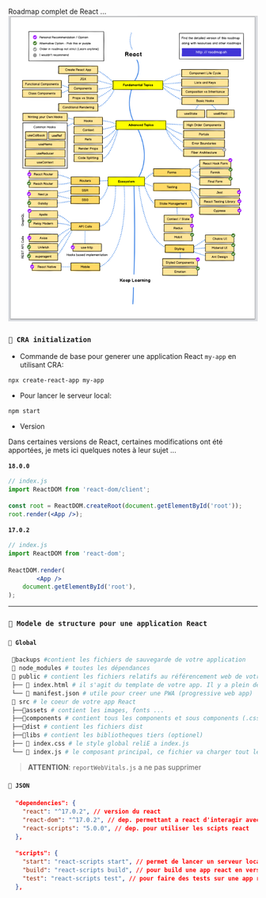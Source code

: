 <!-- TODO: verified -->

Roadmap complet de React ... <br> <img src="https://github.com/RajaRakoto/github-docs/blob/master/react-app/react-roadmap.png?raw=true" width=700>

### `🔵 CRA initialization`

- Commande de base pour generer une application React `my-app` en utilisant CRA:

```bash
npx create-react-app my-app
```

- Pour lancer le serveur local:

```bash
npm start
```

- Version

Dans certaines versions de React, certaines modifications ont été apportées, je mets ici quelques notes à leur sujet ...

**`18.0.0`**

```jsx
// index.js
import ReactDOM from 'react-dom/client';

const root = ReactDOM.createRoot(document.getElementById('root'));
root.render(<App />);
```

**`17.0.2`**

```jsx
// index.js
import ReactDOM from 'react-dom';

ReactDOM.render(
		<App />
	document.getElementById('root'),
);
```

<hr>

<!-- TODO: verified -->

### `🔵 Modele de structure pour une application React`

#### `📌 Global`

```bash
 📂backups #contient les fichiers de sauvegarde de votre application
 📂 node_modules # toutes les dépendances
 📂 public # contient les fichiers relatifs au référencement web de votre page
 ├── 📄 index.html # il s'agit du template de votre app. Il y a plein de lignes de code, mais vous remarquez <div id="root"></div> comme 'entry point' des composants React
 └── 📄 manifest.json # utile pour creer une PWA (progressive web app)
 📂 src # le coeur de votre app React
 ├──📂assets # contient les images, fonts ...
 ├──📂components # contient tous les components et sous components (.css | .scss | .js | .ts)
 ├──📂dist # contient les fichiers dist
 ├──📂libs # contient les bibliotheques tiers (optionel)
 ├── 📄 index.css # le style global reliE a index.js
 └── 📄 index.js # le composant principal, ce fichier va charger tout les dependances (react, react-dom, css, component, serviceWorker) necessaire au fonctionnement d'un app react
```

> **ATTENTION**: `reportWebVitals.js` a ne pas supprimer

#### `📌 JSON`

```json
  "dependencies": {
    "react": "^17.0.2", // version du react
    "react-dom": "^17.0.2", // dep. permettant a react d'interagir avec le DOM
    "react-scripts": "5.0.0", // dep. pour utiliser les scipts react
  },

  "scripts": {
    "start": "react-scripts start", // permet de lancer un serveur local
    "build": "react-scripts build", // pour build une app react en version prod
    "test": "react-scripts test", // pour faire des tests sur une app react
  },
```
